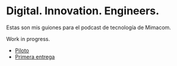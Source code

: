 # Digital. Innovation. Engineers.

Estas son mis guiones para el podcast de tecnología de Mimacom. 

Work in progress.

- [Piloto](00_Piloto_20210216/README.md)
- [Primera entrega](01_Primera_Entrega_20210301/README.md)
